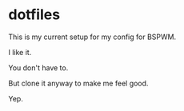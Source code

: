 # dotfiles

This is my current setup for my config for BSPWM.

I like it.

You don't have to.

But clone it anyway to make me feel good. 

Yep.

